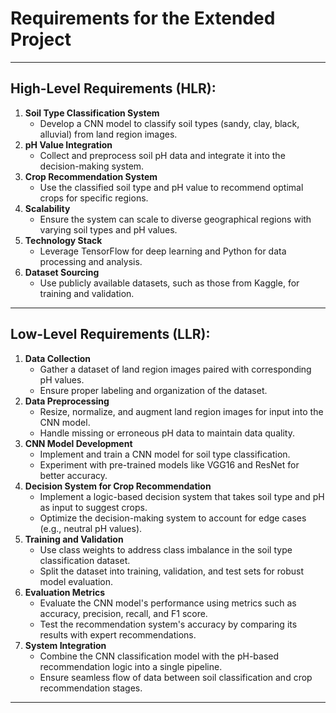 # Requirements for the Extended Project  

---

## High-Level Requirements (HLR):  
1. **Soil Type Classification System**  
   - Develop a CNN model to classify soil types (sandy, clay, black, alluvial) from land region images.  
2. **pH Value Integration**  
   - Collect and preprocess soil pH data and integrate it into the decision-making system.  
3. **Crop Recommendation System**  
   - Use the classified soil type and pH value to recommend optimal crops for specific regions.  
4. **Scalability**  
   - Ensure the system can scale to diverse geographical regions with varying soil types and pH values.  
5. **Technology Stack**  
   - Leverage TensorFlow for deep learning and Python for data processing and analysis.  
6. **Dataset Sourcing**  
   - Use publicly available datasets, such as those from Kaggle, for training and validation.  

---

## Low-Level Requirements (LLR):  
1. **Data Collection**  
   - Gather a dataset of land region images paired with corresponding pH values.  
   - Ensure proper labeling and organization of the dataset.  
2. **Data Preprocessing**  
   - Resize, normalize, and augment land region images for input into the CNN model.  
   - Handle missing or erroneous pH data to maintain data quality.  
3. **CNN Model Development**  
   - Implement and train a CNN model for soil type classification.  
   - Experiment with pre-trained models like VGG16 and ResNet for better accuracy.  
4. **Decision System for Crop Recommendation**  
   - Implement a logic-based decision system that takes soil type and pH as input to suggest crops.  
   - Optimize the decision-making system to account for edge cases (e.g., neutral pH values).  
5. **Training and Validation**  
   - Use class weights to address class imbalance in the soil type classification dataset.  
   - Split the dataset into training, validation, and test sets for robust model evaluation.  
6. **Evaluation Metrics**  
   - Evaluate the CNN model's performance using metrics such as accuracy, precision, recall, and F1 score.  
   - Test the recommendation system's accuracy by comparing its results with expert recommendations.  
7. **System Integration**  
   - Combine the CNN classification model with the pH-based recommendation logic into a single pipeline.  
   - Ensure seamless flow of data between soil classification and crop recommendation stages.  

---

